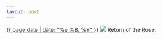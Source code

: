 ```yaml
---
layout: post
---
```


<p>
  <time><a href="/330">{{ page.date | date: "%e %B, %Y" }}</a></time>
  <a href="/330"><img src="{{ site.assets_url }}/330.jpg"/></a>
  <span>Return of the Rose.</span>
</p>
